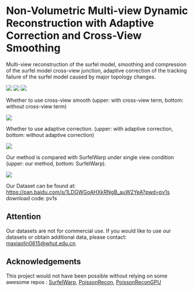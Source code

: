 # Non-Volumetric Multi-view Dynamic Reconstruction with Adaptive Correction and Cross-View Smoothing

Multi-view reconstruction of the surfel model, smoothing and compression of the surfel model cross-view junction, adaptive correction of the tracking failure of the surfel model caused by major topology changes.

![](docs/rawImage.gif) ![](docs/Phong.gif) ![](docs/Normal.gif)



Whether to use cross-view smooth (upper: with cross-view term, bottom: without cross-view term)

![](docs/CrossViewComparison.gif)

Whether to use adaptive correction. (upper: with adaptive correction, bottom: without adaptive correction)

![](docs/AdaptiveCorrection.gif)

Our method is compared with SurfelWarp under single view condition (upper: our method, bottom: SurfelWarp).

![](docs/SingleViewComparison.gif)

Our Dataset can be found at: https://pan.baidu.com/s/1LDGWGoAHXkRNgB_auW2YeA?pwd=pv1s  download code: pv1s 



## Attention

Our datasets are not for commercial use. If you would like to use our datasets or obtain additional data, please contact: [maxiaolin0615@whut.edu.cn](mailto:maxiaolin0615@whut.edu.cn).

## Acknowledgements

This project would not have been possible without relying on some awesome repos : [SurfelWarp](https://github.com/weigao95/surfelwarp), [PoissonRecon](https://github.com/DavidXu-JJ/PoissonRecon_GPU), [PoissonReconGPU](https://github.com/RKGalaxy-Luo/Poisson-Surface-Reconstruction-GPU)

